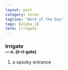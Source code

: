 ```yaml
---
layout: post
category: terms
tagline: "Word of the Day"
tags: [alpha_i]
term: irrigate
---
```


<h3>Irrigate<br/> <small>&mdash; n. (ir<span>&middot;</span>ri<span>&middot;</span>gate)</small></h3>
<p><ol><li>a spooky entrance</li>
</ol></p>
